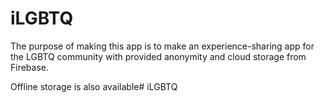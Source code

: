 # iLGBTQ

The purpose of making this app is to make an experience-sharing app for the LGBTQ community with provided anonymity and cloud storage from Firebase.

Offline storage is also available# iLGBTQ
